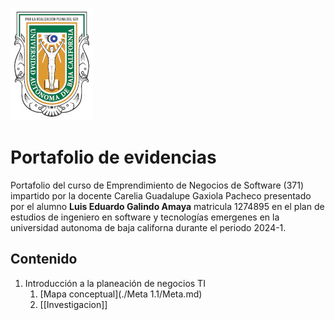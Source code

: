![Descripción de la imagen](./img/288300054-278844f1-a8bf-43fd-b276-8fc5c6386be2.png)
# Portafolio de evidencias
Portafolio del curso de Emprendimiento de Negocios de Software (371) impartido por la docente Carelia Guadalupe Gaxiola Pacheco presentado por el alumno **Luis Eduardo Galindo Amaya** matricula 1274895 en el plan de estudios de ingeniero en software y tecnologías emergenes en la universidad autonoma de baja californa durante el periodo 2024-1.

## Contenido
1. Introducción a la planeación de negocios TI
	1. [Mapa conceptual](./Meta 1.1/Meta.md)
	2. [[Investigacion]]